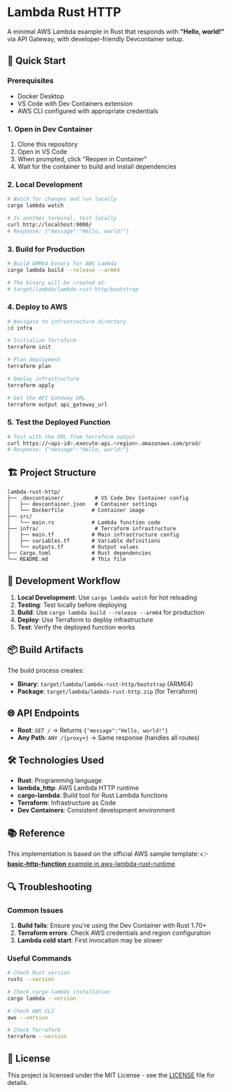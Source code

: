 # Lambda Rust HTTP

A minimal AWS Lambda example in Rust that responds with **"Hello, world!"** via API Gateway, with developer-friendly Devcontainer setup.

## 🚀 Quick Start

### Prerequisites

- Docker Desktop
- VS Code with Dev Containers extension
- AWS CLI configured with appropriate credentials

### 1. Open in Dev Container

1. Clone this repository
2. Open in VS Code
3. When prompted, click "Reopen in Container"
4. Wait for the container to build and install dependencies

### 2. Local Development

```bash
# Watch for changes and run locally
cargo lambda watch

# In another terminal, test locally
curl http://localhost:9000/
# Response: {"message":"Hello, world!"}
```

### 3. Build for Production

```bash
# Build ARM64 binary for AWS Lambda
cargo lambda build --release --arm64

# The binary will be created at:
# target/lambda/lambda-rust-http/bootstrap
```

### 4. Deploy to AWS

```bash
# Navigate to infrastructure directory
cd infra

# Initialize Terraform
terraform init

# Plan deployment
terraform plan

# Deploy infrastructure
terraform apply

# Get the API Gateway URL
terraform output api_gateway_url
```

### 5. Test the Deployed Function

```bash
# Test with the URL from terraform output
curl https://<api-id>.execute-api.<region>.amazonaws.com/prod/
# Response: {"message":"Hello, world!"}
```

## 🏗️ Project Structure

```plaintext
lambda-rust-http/
├── .devcontainer/          # VS Code Dev Container config
│   ├── devcontainer.json   # Container settings
│   └── Dockerfile         # Container image
├── src/
│   └── main.rs            # Lambda function code
├── infra/                  # Terraform infrastructure
│   ├── main.tf            # Main infrastructure config
│   ├── variables.tf       # Variable definitions
│   └── outputs.tf         # Output values
├── Cargo.toml             # Rust dependencies
└── README.md              # This file
```

## 🔧 Development Workflow

1. **Local Development**: Use `cargo lambda watch` for hot reloading
2. **Testing**: Test locally before deploying
3. **Build**: Use `cargo lambda build --release --arm64` for production
4. **Deploy**: Use Terraform to deploy infrastructure
5. **Test**: Verify the deployed function works

## 📦 Build Artifacts

The build process creates:

- **Binary**: `target/lambda/lambda-rust-http/bootstrap` (ARM64)
- **Package**: `target/lambda/lambda-rust-http.zip` (for Terraform)

## 🌐 API Endpoints

- **Root**: `GET /` → Returns `{"message":"Hello, world!"}`
- **Any Path**: `ANY /{proxy+}` → Same response (handles all routes)

## 🛠️ Technologies Used

- **Rust**: Programming language
- **lambda_http**: AWS Lambda HTTP runtime
- **cargo-lambda**: Build tool for Rust Lambda functions
- **Terraform**: Infrastructure as Code
- **Dev Containers**: Consistent development environment

## 📚 Reference

This implementation is based on the official AWS sample template:
👉 [**basic-http-function** example in aws-lambda-rust-runtime](https://github.com/awslabs/aws-lambda-rust-runtime/tree/main/examples/basic-http-function)

## 🔍 Troubleshooting

### Common Issues

1. **Build fails**: Ensure you're using the Dev Container with Rust 1.70+
2. **Terraform errors**: Check AWS credentials and region configuration
3. **Lambda cold start**: First invocation may be slower

### Useful Commands

```bash
# Check Rust version
rustc --version

# Check cargo-lambda installation
cargo lambda --version

# Check AWS CLI
aws --version

# Check Terraform
terraform --version
```

## 📄 License

This project is licensed under the MIT License - see the [LICENSE](LICENSE) file for details.
